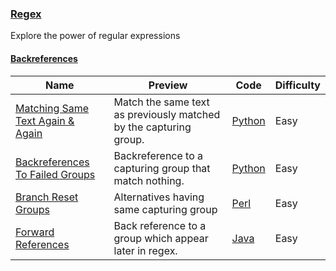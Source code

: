 ### [Regex](https://www.hackerrank.com/domains/regex)
Explore the power of regular expressions


#### [Backreferences](https://www.hackerrank.com/domains/regex/backreferences)

Name | Preview | Code | Difficulty
---- | ------- | ---- | ----------
[Matching Same Text Again & Again](https://www.hackerrank.com/challenges/matching-same-text-again-again)|Match the same text as previously matched by the capturing group.|[Python](matching-same-text-again-again.py)|Easy
[Backreferences To Failed Groups](https://www.hackerrank.com/challenges/backreferences-to-failed-groups)|Backreference to a capturing group that match nothing.|[Python](backreferences-to-failed-groups.py)|Easy
[Branch Reset Groups](https://www.hackerrank.com/challenges/branch-reset-groups)|Alternatives having same capturing group|[Perl](branch-reset-groups.pl)|Easy
[Forward References](https://www.hackerrank.com/challenges/forward-references)|Back reference to a group which appear later in regex.|[Java](forward-references.java)|Easy

